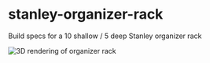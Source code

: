 # stanley-organizer-rack
Build specs for a 10 shallow / 5 deep Stanley organizer rack

![3D rendering of organizer rack](../assets/stanley-organizer-rack-render_v1.png)